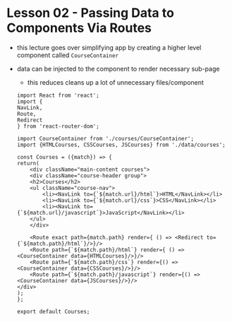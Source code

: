 # Lesson 02 - Passing Data to Components Via Routes

- this lecture goes over simplifying app by creating a higher level component called `CourseContainer`
- data can be injected to the component to render necessary sub-page
    - this reduces cleans up a lot of unnecessary files/component

    ```
    import React from 'react';
    import {
    NavLink,
    Route,
    Redirect
    } from 'react-router-dom';

    import CourseContainer from './courses/CourseContainer';
    import {HTMLCourses, CSSCourses, JSCourses} from './data/courses';

    const Courses = ({match}) => {
    return(
        <div className="main-content courses">
        <div className="course-header group">
        <h2>Courses</h2>
        <ul className="course-nav">
            <li><NavLink to={`${match.url}/html`}>HTML</NavLink></li>
            <li><NavLink to={`${match.url}/css`}>CSS</NavLink></li>
            <li><NavLink to={`${match.url}/javascript`}>JavaScript</NavLink></li>
        </ul>
        </div>

        <Route exact path={match.path} render={ () => <Redirect to={`${match.path}/html`}/>}/>
        <Route path={`${match.path}/html`} render={ () => <CourseContainer data={HTMLCourses}/>}/>
        <Route path={`${match.path}/css`} render={() => <CourseContainer data={CSSCourses}/>}/>
        <Route path={`${match.path}/javascript`} render={() => <CourseContainer data={JSCourses}/>}/>
    </div>
    );
    };

    export default Courses;
    ```